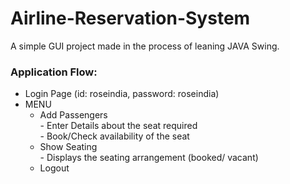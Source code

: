 # Airline-Reservation-System

A simple GUI project made in the process of leaning JAVA Swing.

### Application Flow:
- Login Page (id: roseindia, password: roseindia)  
- MENU   
    - Add Passengers    
                - Enter Details about the seat required  
                - Book/Check availability of the seat  
    - Show Seating  
                - Displays the seating arrangement (booked/ vacant)
    - Logout

